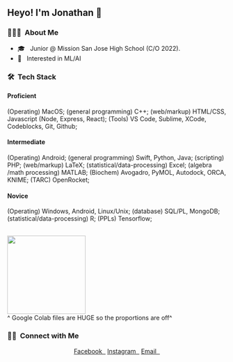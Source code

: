 <h2> Heyo! I'm  Jonathan 👋</h2>

<h3> 👨🏻‍💻 &nbsp;About Me </h3>

- 🎓 &nbsp; Junior @ Mission San Jose High School (C/O 2022).
- 🌱 &nbsp; Interested in ML/AI

<h3> 🛠 &nbsp;Tech Stack</h3>
<p>
<h4> Proficient </h4>
(Operating) MacOS; (general programming) C++; (web/markup) HTML/CSS, Javascript (Node, Express, React); (Tools) VS Code, Sublime, XCode, Codeblocks, Git, Github;

<h4> Intermediate </h4>
(Operating) Android; (general programming) Swift, Python, Java; (scripting) PHP; (web/markup) LaTeX; (statistical/data-processing) Excel;  (algebra /math processing) MATLAB; (Biochem) Avogadro, PyMOL, Autodock, ORCA, KNIME; (TARC) OpenRocket;

<h4> Novice </h4>
(Operating) Windows, Android, Linux/Unix; (database) SQL/PL, MongoDB; (statistical/data-processing) R; (PPLs) Tensorflow;
</p>
<br>

<a href="https://github.com/jtao22">
  <img height="180em" src="https://github-readme-stats.vercel.app/api/top-langs/?username=jtao22&theme=buefy&layout=compact" />
</a>

<br/>
^ Google Colab files are HUGE so the proportions are off^
<h3> 🤝🏻 &nbsp;Connect with Me </h3>

<p align="center">
<a href="https://www.facebook.com/jonathan.tao.50702/" target="_blank">Facebook &nbsp;</a>
<a href="https://www.instagram.com/jonathantao_/" target="_blank">Instagram &nbsp;</a>
<a href="mailto:jellybellyjonny@gmail.com" target="_blank">Email &nbsp;</a>
</p>

